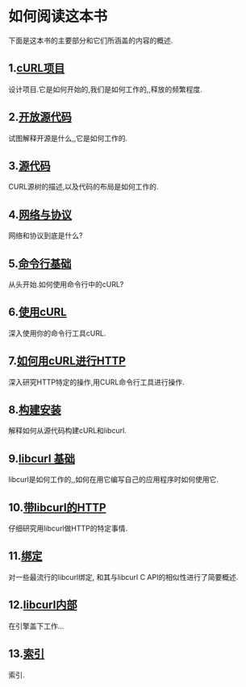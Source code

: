 
# 如何阅读这本书

下面是这本书的主要部分和它们所涵盖的内容的概述.

## 1.[cURL项目](curl.zh.md)

设计项目.它是如何开始的,我们是如何工作的,,释放的频繁程度.

## 2.[开放源代码](opensource.zh.md)

试图解释开源是什么,,它是如何工作的.

## 3.[源代码](sourcecode.zh.md)

CURL源树的描述,以及代码的布局是如何工作的.

## 4.[网络与协议](protocols.zh.md)

网络和协议到底是什么?

## 5.[命令行基础](cmdline.zh.md)

从头开始.如何使用命令行中的cURL?

## 6.[使用cURL](usingcurl.zh.md)

深入使用你的命令行工具cURL.

## 7.[如何用cURL进行HTTP](http.zh.md)

深入研究HTTP特定的操作,用CURL命令行工具进行操作.

## 8.[构建安装](building.zh.md)

解释如何从源代码构建cURL和libcurl.

## 9.[libcurl 基础](libcurl.zh.md)

libcurl是如何工作的,,如何在用它编写自己的应用程序时如何使用它.

## 10.[带libcurl的HTTP](libcurl-http.zh.md)

仔细研究用libcurl做HTTP的特定事情.

## 11.[绑定](bindings.zh.md)

对一些最流行的libcurl绑定, 和其与libcurl C API的相似性进行了简要概述.

## 12.[libcurl内部](internals.zh.md)

在引擎盖下工作…

## 13.[索引](bookindex.zh.md)

索引.
